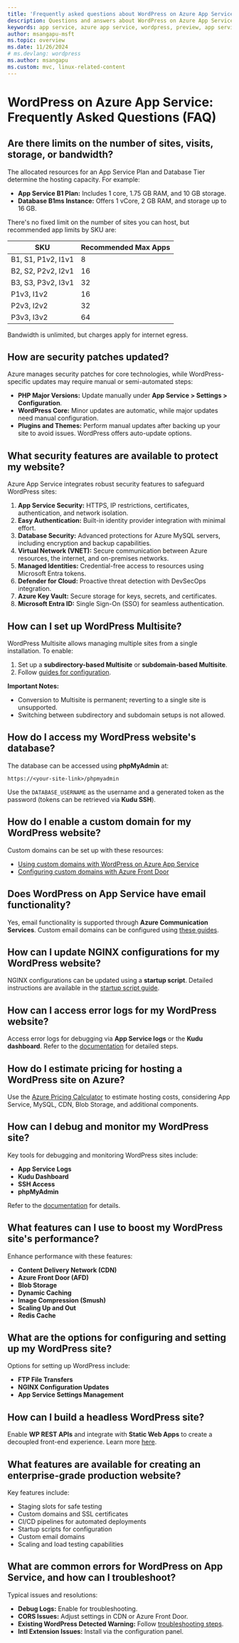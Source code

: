 ```yaml
---
title: 'Frequently asked questions about WordPress on Azure App Service'
description: Questions and answers about WordPress on Azure App Service.
keywords: app service, azure app service, wordpress, preview, app service on linux, plugins, mysql flexible server, wordpress on linux, php
author: msangapu-msft
ms.topic: overview
ms.date: 11/26/2024
# ms.devlang: wordpress
ms.author: msangapu
ms.custom: mvc, linux-related-content
---
```

# WordPress on Azure App Service: Frequently Asked Questions (FAQ)

## Are there limits on the number of sites, visits, storage, or bandwidth?

The allocated resources for an App Service Plan and Database Tier determine the hosting capacity. For example:

- **App Service B1 Plan:** Includes 1 core, 1.75 GB RAM, and 10 GB storage.
- **Database B1ms Instance:** Offers 1 vCore, 2 GB RAM, and storage up to 16 GB.

There's no fixed limit on the number of sites you can host, but recommended app limits by SKU are:

| **SKU**           | **Recommended Max Apps** |
|--------------------|---------------------------|
| B1, S1, P1v2, I1v1 | 8                         |
| B2, S2, P2v2, I2v1 | 16                        |
| B3, S3, P3v2, I3v1 | 32                        |
| P1v3, I1v2         | 16                        |
| P2v3, I2v2         | 32                        |
| P3v3, I3v2         | 64                        |

Bandwidth is unlimited, but charges apply for internet egress.

## How are security patches updated?

Azure manages security patches for core technologies, while WordPress-specific updates may require manual or semi-automated steps:

- **PHP Major Versions:** Update manually under **App Service > Settings > Configuration**.
- **WordPress Core:** Minor updates are automatic, while major updates need manual configuration.
- **Plugins and Themes:** Perform manual updates after backing up your site to avoid issues. WordPress offers auto-update options.

## What security features are available to protect my website?

Azure App Service integrates robust security features to safeguard WordPress sites:

1. **App Service Security:** HTTPS, IP restrictions, certificates, authentication, and network isolation.
2. **Easy Authentication:** Built-in identity provider integration with minimal effort.
3. **Database Security:** Advanced protections for Azure MySQL servers, including encryption and backup capabilities.
4. **Virtual Network (VNET):** Secure communication between Azure resources, the internet, and on-premises networks.
5. **Managed Identities:** Credential-free access to resources using Microsoft Entra tokens.
6. **Defender for Cloud:** Proactive threat detection with DevSecOps integration.
7. **Azure Key Vault:** Secure storage for keys, secrets, and certificates.
8. **Microsoft Entra ID:** Single Sign-On (SSO) for seamless authentication.

## How can I set up WordPress Multisite?

WordPress Multisite allows managing multiple sites from a single installation. To enable:

1. Set up a **subdirectory-based Multisite** or **subdomain-based Multisite**.
2. Follow [guides for configuration](#).

**Important Notes:**
- Conversion to Multisite is permanent; reverting to a single site is unsupported.
- Switching between subdirectory and subdomain setups is not allowed.

## How do I access my WordPress website's database?

The database can be accessed using **phpMyAdmin** at:

`https://<your-site-link>/phpmyadmin`

Use the `DATABASE_USERNAME` as the username and a generated token as the password (tokens can be retrieved via **Kudu SSH**).

## How do I enable a custom domain for my WordPress website?

Custom domains can be set up with these resources:

- [Using custom domains with WordPress on Azure App Service](#)
- [Configuring custom domains with Azure Front Door](#)

## Does WordPress on App Service have email functionality?

Yes, email functionality is supported through **Azure Communication Services**. Custom email domains can be configured using [these guides](#).

## How can I update NGINX configurations for my WordPress website?

NGINX configurations can be updated using a **startup script**. Detailed instructions are available in the [startup script guide](#).

## How can I access error logs for my WordPress website?

Access error logs for debugging via **App Service logs** or the **Kudu dashboard**. Refer to the [documentation](#) for detailed steps.

## How do I estimate pricing for hosting a WordPress site on Azure?

Use the [Azure Pricing Calculator](#) to estimate hosting costs, considering App Service, MySQL, CDN, Blob Storage, and additional components.

## How can I debug and monitor my WordPress site?

Key tools for debugging and monitoring WordPress sites include:

- **App Service Logs**
- **Kudu Dashboard**
- **SSH Access**
- **phpMyAdmin**

Refer to the [documentation](#) for details.

## What features can I use to boost my WordPress site's performance?

Enhance performance with these features:

- **Content Delivery Network (CDN)**
- **Azure Front Door (AFD)**
- **Blob Storage**
- **Dynamic Caching**
- **Image Compression (Smush)**
- **Scaling Up and Out**
- **Redis Cache**

## What are the options for configuring and setting up my WordPress site?

Options for setting up WordPress include:

- **FTP File Transfers**
- **NGINX Configuration Updates**
- **App Service Settings Management**

## How can I build a headless WordPress site?

Enable **WP REST APIs** and integrate with **Static Web Apps** to create a decoupled front-end experience. Learn more [here](#).

## What features are available for creating an enterprise-grade production website?

Key features include:

- Staging slots for safe testing
- Custom domains and SSL certificates
- CI/CD pipelines for automated deployments
- Startup scripts for configuration
- Custom email domains
- Scaling and load testing capabilities

## What are common errors for WordPress on App Service, and how can I troubleshoot?

Typical issues and resolutions:

- **Debug Logs:** Enable for troubleshooting.
- **CORS Issues:** Adjust settings in CDN or Azure Front Door.
- **Existing WordPress Detected Warning:** Follow [troubleshooting steps](#).
- **Intl Extension Issues:** Install via the configuration panel.
